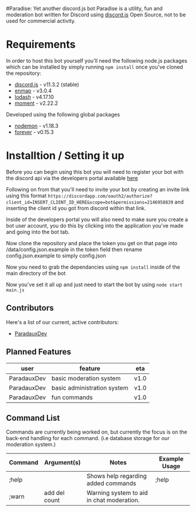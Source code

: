 #Paradise: Yet another discord.js bot
Paradise is a utility, fun and moderation bot written for Discord using [discord.js](https://github.com/discordjs/discord.js)
Open Source, not to be used for commercial activity.

# Requirements

In order to host this bot yourself you'll need the following node.js packages which can be installed by simply running `npm install` once you've cloned the repository:

 - [discord.js](https://github.com/discordjs/discord.js) - v11.3.2 (stable)
 -  [enmap](https://github.com/eslachance/enmap) - v3.0.4
 - [lodash](https://github.com/lodash/lodash) - v4.17.10
 - [moment](https://github.com/moment/moment/) - v2.22.2
 
 Developed using the following global packages
- [nodemon](https://github.com/remy/nodemon) - v1.18.3
- [forever](https://github.com/foreverjs/forever) - v0.15.3

# Installtion / Setting it up

Before you can begin using this bot you will need to register your bot with the discord api via the developers portal available [here](https://discordapp.com/developers/applications/me) 

Following on from that you'll need to invite your bot by creating an invite link using this format `https://discordapp.com/oauth2/authorize?client_id=INSERT_CLIENT_ID_HERE&scope=bot&permissions=2146958839` and inserting the client id you got from discord within that link. 

Inside of the developers portal you will also need to make sure you create a bot user account, you do this by clicking into the application you've made and going into the bot tab. 

Now clone the repository and place the token you get on that page into /data/config.json.example in the token field then rename config.json.example to simply config.json 

Now you need to grab the dependancies using `npm install` inside of the main directory of the bot

Now you've set it all up and just need to start the bot by using `node start main.js`

## Contributors 

Here's a list of our current, active contributors:

- [ParadauxDev](https://github.com/ParadauxDevelopment) 


## Planned Features

| user        | feature                     | eta  |
|-------------|-----------------------------|------|
| ParadauxDev | basic moderation system     | v1.0 |
| ParadauxDev | basic administration system | v1.0 |
| ParadauxDev | fun commands                | v1.0 |

## Command List

Commands are currently being worked on, but currently the focus is on the back-end handling for each command. (i.e database storage for our moderation system.)

| Command | Argument(s)   | Notes                                     | Example Usage |
|---------|---------------|-------------------------------------------|---------------|
| ;help   |               | Shows help regarding added commands       | ;help         |
| ;warn   | add del count | Warning system to aid in chat moderation. |               |

